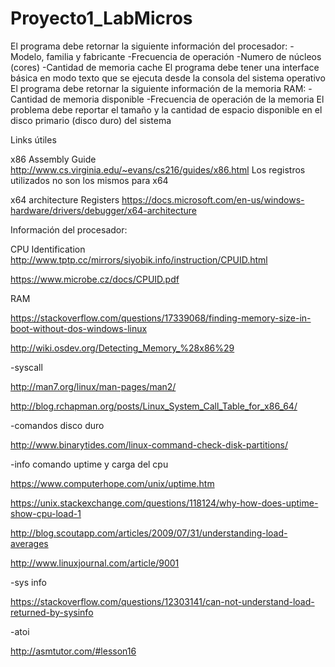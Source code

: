 # Proyecto1_LabMicros

El programa debe retornar la siguiente información del procesador: 
-Modelo, familia y fabricante -Frecuencia de operación -Numero de núcleos (cores) 
 -Cantidad de memoria cache
El programa debe tener una interface básica en modo texto que se ejecuta desde la consola del sistema operativo
El programa debe retornar la siguiente información de la memoria RAM: -Cantidad de memoria disponible -Frecuencia de operación de la memoria
El problema debe reportar el tamaño y la cantidad de espacio disponible en el disco primario (disco duro) del sistema

Links útiles

x86 Assembly Guide
http://www.cs.virginia.edu/~evans/cs216/guides/x86.html
Los registros utilizados no son los mismos para x64

x64 architecture Registers 
https://docs.microsoft.com/en-us/windows-hardware/drivers/debugger/x64-architecture

Información del procesador:

CPU Identification
http://www.tptp.cc/mirrors/siyobik.info/instruction/CPUID.html

https://www.microbe.cz/docs/CPUID.pdf


RAM   

https://stackoverflow.com/questions/17339068/finding-memory-size-in-boot-without-dos-windows-linux

http://wiki.osdev.org/Detecting_Memory_%28x86%29




-syscall

http://man7.org/linux/man-pages/man2/

http://blog.rchapman.org/posts/Linux_System_Call_Table_for_x86_64/

-comandos disco duro

http://www.binarytides.com/linux-command-check-disk-partitions/

-info comando uptime y carga del cpu

https://www.computerhope.com/unix/uptime.htm

https://unix.stackexchange.com/questions/118124/why-how-does-uptime-show-cpu-load-1

http://blog.scoutapp.com/articles/2009/07/31/understanding-load-averages

http://www.linuxjournal.com/article/9001

-sys info

https://stackoverflow.com/questions/12303141/can-not-understand-load-returned-by-sysinfo

-atoi

http://asmtutor.com/#lesson16
